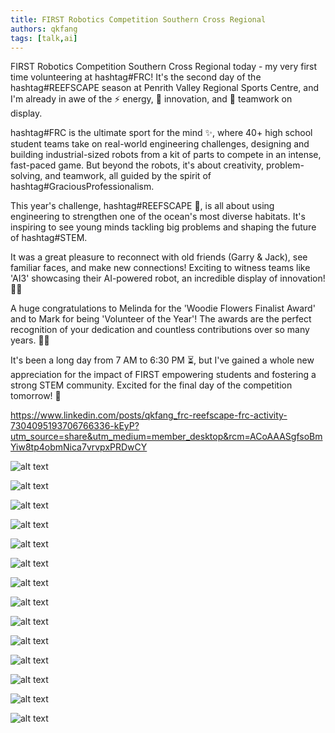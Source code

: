 ```yaml
---
title: FIRST Robotics Competition Southern Cross Regional
authors: qkfang
tags: [talk,ai]
---
```




FIRST Robotics Competition Southern Cross Regional today - my very first time volunteering at hashtag#FRC! It's the second day of the hashtag#REEFSCAPE season at Penrith Valley Regional Sports Centre, and I'm already in awe of the ⚡ energy, 🔧 innovation, and 🤝 teamwork on display.

hashtag#FRC is the ultimate sport for the mind ✨, where 40+ high school student teams take on real-world engineering challenges, designing and building industrial-sized robots from a kit of parts to compete in an intense, fast-paced game. But beyond the robots, it's about creativity, problem-solving, and teamwork, all guided by the spirit of hashtag#GraciousProfessionalism.

This year's challenge, hashtag#REEFSCAPE 🌊, is all about using engineering to strengthen one of the ocean's most diverse habitats. It's inspiring to see young minds tackling big problems and shaping the future of hashtag#STEM.

It was a great pleasure to reconnect with old friends (Garry & Jack), see familiar faces, and make new connections! Exciting to witness teams like 'AI3' showcasing their AI-powered robot, an incredible display of innovation! 🤩🤖

A huge congratulations to Melinda for the 'Woodie Flowers Finalist Award' and to Mark for being 'Volunteer of the Year'! The awards are the perfect recognition of your dedication and countless contributions over so many years. 👏🎉

It's been a long day from 7 AM to 6:30 PM ⏳, but I've gained a whole new appreciation for the impact of FIRST empowering students and fostering a strong STEM community. Excited for the final day of the competition tomorrow! 🚀


https://www.linkedin.com/posts/qkfang_frc-reefscape-frc-activity-7304095193706766336-kEyP?utm_source=share&utm_medium=member_desktop&rcm=ACoAAASgfsoBmYiw8tp4obmNica7vrvpxPRDwCY

![alt text](images\2025-03-08-frc-southern-cross-regional-robot-game-1.jpg)

![alt text](images\2025-03-08-frc-southern-cross-regional-robot-game-2.jpg)

![alt text](images\2025-03-08-frc-southern-cross-regional-robot-game-3.jpg)

![alt text](images\2025-03-08-frc-southern-cross-regional-robot-game-4.jpg)

![alt text](images\2025-03-08-frc-southern-cross-regional-robot-game-5.jpg)

![alt text](images\2025-03-08-frc-southern-cross-regional-robot-game-6.jpg)

![alt text](images\2025-03-08-frc-southern-cross-regional-robot-game-7.jpg)

![alt text](images\2025-03-08-frc-southern-cross-regional-robot-game-8.jpg)

![alt text](images\2025-03-08-frc-southern-cross-regional-robot-game-9.jpg)

![alt text](images\2025-03-08-frc-southern-cross-regional-robot-game-10.jpg)

![alt text](images\2025-03-08-frc-southern-cross-regional-robot-game-11.jpg)

![alt text](images\2025-03-08-frc-southern-cross-regional-robot-game-12.jpg)

![alt text](images\2025-03-08-frc-southern-cross-regional-robot-game-13.jpg)

![alt text](images\2025-03-08-frc-southern-cross-regional-robot-game-14.jpg)




